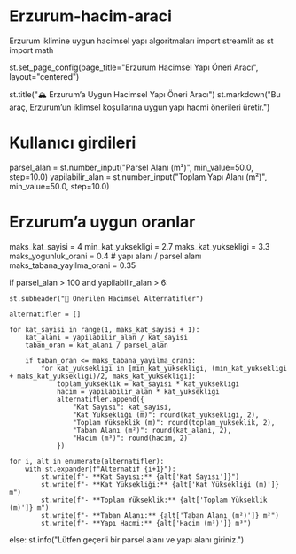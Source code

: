 # Erzurum-hacim-araci
Erzurum iklimine uygun hacimsel yapı algoritmaları
import streamlit as st
import math

st.set_page_config(page_title="Erzurum Hacimsel Yapı Öneri Aracı", layout="centered")

st.title("🏔️ Erzurum’a Uygun Hacimsel Yapı Öneri Aracı")
st.markdown("Bu araç, Erzurum’un iklimsel koşullarına uygun yapı hacmi önerileri üretir.")

# Kullanıcı girdileri
parsel_alan = st.number_input("Parsel Alanı (m²)", min_value=50.0, step=10.0)
yapilabilir_alan = st.number_input("Toplam Yapı Alanı (m²)", min_value=50.0, step=10.0)

# Erzurum’a uygun oranlar
maks_kat_sayisi = 4
min_kat_yuksekligi = 2.7
maks_kat_yuksekligi = 3.3
maks_yogunluk_orani = 0.4  # yapı alanı / parsel alanı
maks_tabana_yayilma_orani = 0.35

if parsel_alan > 100 and yapilabilir_alan > 6:

    st.subheader("📐 Önerilen Hacimsel Alternatifler")

    alternatifler = []

    for kat_sayisi in range(1, maks_kat_sayisi + 1):
        kat_alani = yapilabilir_alan / kat_sayisi
        taban_oran = kat_alani / parsel_alan

        if taban_oran <= maks_tabana_yayilma_orani:
            for kat_yuksekligi in [min_kat_yuksekligi, (min_kat_yuksekligi + maks_kat_yuksekligi)/2, maks_kat_yuksekligi]:
                toplam_yukseklik = kat_sayisi * kat_yuksekligi
                hacim = yapilabilir_alan * kat_yuksekligi
                alternatifler.append({
                    "Kat Sayısı": kat_sayisi,
                    "Kat Yüksekliği (m)": round(kat_yuksekligi, 2),
                    "Toplam Yükseklik (m)": round(toplam_yukseklik, 2),
                    "Taban Alanı (m²)": round(kat_alani, 2),
                    "Hacim (m³)": round(hacim, 2)
                })

    for i, alt in enumerate(alternatifler):
        with st.expander(f"Alternatif {i+1}"):
            st.write(f"- **Kat Sayısı:** {alt['Kat Sayısı']}")
            st.write(f"- **Kat Yüksekliği:** {alt['Kat Yüksekliği (m)']} m")
            st.write(f"- **Toplam Yükseklik:** {alt['Toplam Yükseklik (m)']} m")
            st.write(f"- **Taban Alanı:** {alt['Taban Alanı (m²)']} m²")
            st.write(f"- **Yapı Hacmi:** {alt['Hacim (m³)']} m³")
else:
    st.info("Lütfen geçerli bir parsel alanı ve yapı alanı giriniz.")
